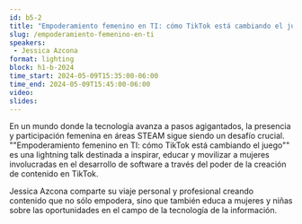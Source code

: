 ```yaml
---
id: b5-2
title: "Empoderamiento femenino en TI: cómo TikTok está cambiando el juego"
slug: /empoderamiento-femenino-en-ti
speakers:
 - Jessica Azcona
format: lighting
block: h1-b-2024
time_start: 2024-05-09T15:35:00-06:00
time_end: 2024-05-09T15:45:00-06:00
video:
slides:
---
```


En un mundo donde la tecnología avanza a pasos agigantados, la presencia y participación femenina en áreas STEAM sigue siendo un desafío crucial. ""Empoderamiento femenino en TI: cómo TikTok está cambiando el juego"" es una lightning talk destinada a inspirar, educar y movilizar a mujeres involucradas en el desarrollo de software a través del poder de la creación de contenido en TikTok.

Jessica Azcona comparte su viaje personal y profesional creando contenido que no sólo empodera, sino que también educa a mujeres y niñas sobre las oportunidades en el campo de la tecnología de la información.